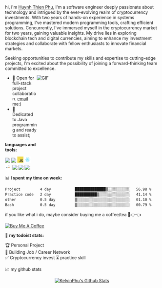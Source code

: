 hi, i'm [Huynh Thien Phu](https://huynhthienphu-portfolio.netlify.app/), I'm a software engineer deeply passionate about technology and intrigued by the ever-evolving realm of cryptocurrency investments. With two years of hands-on experience in systems programming, I've mastered modern programming tools, crafting efficient solutions. Concurrently, I've immersed myself in the cryptocurrency market for two years, gaining valuable insights. My drive lies in exploring blockchain tech and digital currencies, aiming to enhance my investment strategies and collaborate with fellow enthusiasts to innovate financial markets. 

Seeking opportunities to contribute my skills and expertise to cutting-edge projects, I'm excited about the possibility of joining a forward-thinking team committed to excellence.


  <img align="right" alt="GIF" src="https://github.com/abhisheknaiidu/abhisheknaiidu/blob/master/code.gif?raw=true" width="400" height="280" />
  
- 💼 Open for full-stack project collaboration. [email](phuhuynh197@gmail.com) me:)
- 💬 Dedicated to Java programming and ready to assist;

**languages and tools:** 

<code><img height="20" src="https://github.com/KelvinPhu/Website-Portfolio/assets/102346766/182d9c0f-a675-4107-afd8-2c08419e4e74"></code>
<code><img height="20" src="https://github.com/KelvinPhu/Website-Portfolio/assets/102346766/0c65df00-cd25-406b-8a66-1589c8147291"></code>
<code><img height="20" src="https://raw.githubusercontent.com/github/explore/80688e429a7d4ef2fca1e82350fe8e3517d3494d/topics/javascript/javascript.png"></code>
<code><img height="20" src="https://raw.githubusercontent.com/github/explore/80688e429a7d4ef2fca1e82350fe8e3517d3494d/topics/react/react.png"></code>
<code><img height="20" src="https://raw.githubusercontent.com/github/explore/80688e429a7d4ef2fca1e82350fe8e3517d3494d/topics/mysql/mysql.png"></code>
<code><img height="20" src="https://cdn.jsdelivr.net/gh/devicons/devicon/icons/mongodb/mongodb-plain.svg"></code>
<code><img height="20" src="https://cdn.jsdelivr.net/gh/devicons/devicon/icons/git/git-plain.svg"></code>
<code><img height="20" src="https://github.com/KelvinPhu/Website-Portfolio/assets/102346766/e2e839c2-87e3-471c-a25b-48bcb13205b5"></code>

📊 **I spent my time on week:**
<!--START_SECTION:waka-->

```txt
Project         4 day           ██████████████▒░░░░░░░░░░   56.98 %
Practice code   2 day           ██████████▒░░░░░░░░░░░░░░   41.14 %
other           0.5 day         ▒░░░░░░░░░░░░░░░░░░░░░░░░   01.10 %
Bash            0.5 day         ▒░░░░░░░░░░░░░░░░░░░░░░░░   00.79 %
```

<!--END_SECTION:waka-->

if you like what i do, maybe consider buying me a coffee/tea 🥺👉👈

<a href="/" target="_blank"><img src="https://cdn.buymeacoffee.com/buttons/v2/default-red.png" alt="Buy Me A Coffee" width="150" ></a>

🚧 **my todoist stats:**
<!-- TODO-IST:START -->
🏆  Personal Project         
🌸  Building Job / Career Network         
✅  Cryptocurrency invest
⏳  practice skill
<!-- TODO-IST:END -->


📈 my github stats

<p align="center"> <a href="https://github.com/anuraghazra/github-readme-stats"><img alt="KelvinPhu's Github Stats" src="https://denvercoder1-github-readme-stats.vercel.app/api/?username=KelvinPhu&show_icons=true&include_all_commits=true&count_private=true&theme=react&hide_border=true&bg_color=1F222E&title_color=F85D7F&icon_color=F8D866" height="192px"/></a>


